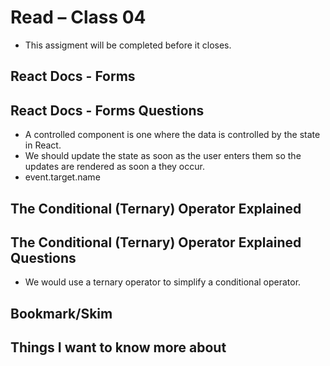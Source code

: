 # Read – Class 04
- This assigment will be completed before it closes.
## React Docs - Forms


## React Docs - Forms Questions
- A controlled component is one where the data is controlled by the state in React.
- We should update the state as soon as the user enters them so the updates are rendered as soon a they occur.
- event.target.name

## The Conditional (Ternary) Operator Explained


## The Conditional (Ternary) Operator Explained Questions
- We would use a ternary operator to simplify a conditional operator.

## Bookmark/Skim



## Things I want to know more about
